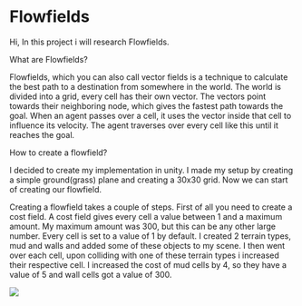 # Flowfields
Hi,
In this project i will research Flowfields.

What are Flowfields?

Flowfields, which you can also call vector fields is a technique to calculate the best path to a destination from somewhere in the world. The world is divided into a grid, every cell has their own vector. The vectors point towards their neighboring node, which gives the fastest path towards the goal. When an agent passes over a cell, it uses the vector inside that cell to influence its velocity. The agent traverses over every cell like this until it reaches the goal. 

How to create a flowfield?

I decided to create my implementation in unity. I made my setup by creating a simple ground(grass) plane and creating a 30x30 grid. Now we can start of creating our flowfield.

Creating a flowfield takes a couple of steps.
First of all you need to create a cost field. A cost field gives every cell a value between 1 and a maximum amount. My maximum amount was 300, but this can be any other large number. Every cell is set to a value of 1 by default. I created 2 terrain types, mud and walls and added some of these objects to my scene. I then went over each cell, upon colliding with one of these terrain types i increased their respective cell. I increased the cost of mud cells by 4, so they have a value of 5 and wall cells got a value of 300.

![](FlowfieldsSCAndVid/Costfield.png)
